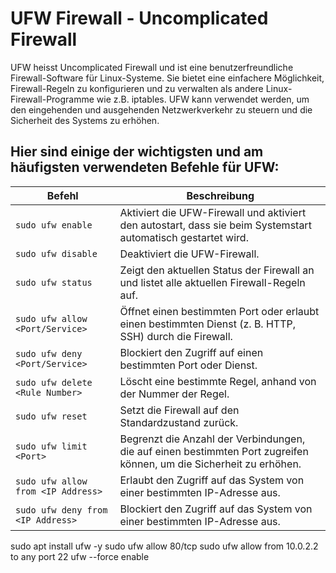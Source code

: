 # UFW Firewall - Uncomplicated Firewall
UFW heisst Uncomplicated Firewall und ist eine benutzerfreundliche Firewall-Software für Linux-Systeme. Sie bietet eine einfachere Möglichkeit, Firewall-Regeln zu konfigurieren und zu verwalten als andere Linux-Firewall-Programme wie z.B. iptables. UFW kann verwendet werden, um den eingehenden und ausgehenden Netzwerkverkehr zu steuern und die Sicherheit des Systems zu erhöhen.

## Hier sind einige der wichtigsten und am häufigsten verwendeten Befehle für UFW:
| Befehl | Beschreibung |
| --- | --- |
| `sudo ufw enable` | Aktiviert die UFW-Firewall und aktiviert den autostart, dass sie beim Systemstart automatisch gestartet wird. |
| `sudo ufw disable` | Deaktiviert die UFW-Firewall. |
| `sudo ufw status` | Zeigt den aktuellen Status der Firewall an und listet alle aktuellen Firewall-Regeln auf. |
| `sudo ufw allow <Port/Service>` | Öffnet einen bestimmten Port oder erlaubt einen bestimmten Dienst (z. B. HTTP, SSH) durch die Firewall. |
| `sudo ufw deny <Port/Service>` | Blockiert den Zugriff auf einen bestimmten Port oder Dienst. |
| `sudo ufw delete <Rule Number>` | Löscht eine bestimmte Regel, anhand von der Nummer der Regel. |
| `sudo ufw reset` | Setzt die Firewall auf den Standardzustand zurück. |
| `sudo ufw limit <Port>` | Begrenzt die Anzahl der Verbindungen, die auf einen bestimmten Port zugreifen können, um die Sicherheit zu erhöhen. |
| `sudo ufw allow from <IP Address>` | Erlaubt den Zugriff auf das System von einer bestimmten IP-Adresse aus. |
| `sudo ufw deny from <IP Address>` | Blockiert den Zugriff auf das System von einer bestimmten IP-Adresse aus. |


sudo apt install ufw -y
sudo ufw allow 80/tcp
sudo ufw allow from 10.0.2.2 to any port 22
ufw --force enable
